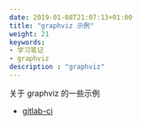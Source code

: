 ```yaml
---
date: 2019-01-08T21:07:13+01:00
title: "graphviz 示例"
weight: 21
keywords:
- 学习笔记
- graphviz
description : "graphviz"
---
```


关于 graphviz 的一些示例

- [gitlab-ci](./gitlab-ci.dot)

